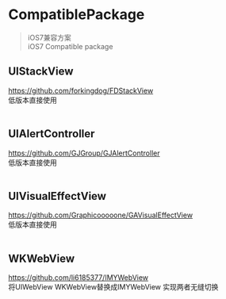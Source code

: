 # CompatiblePackage

> iOS7兼容方案 </br>
iOS7 Compatible package


## UIStackView
https://github.com/forkingdog/FDStackView</br>
低版本直接使用
</br></br>
## UIAlertController 
https://github.com/GJGroup/GJAlertController</br>
低版本直接使用
</br></br>
## UIVisualEffectView   
https://github.com/Graphicooooone/GAVisualEffectView</br>
低版本直接使用
</br></br>
## WKWebView   
https://github.com/li6185377/IMYWebView</br>
将UIWebView WKWebView替换成IMYWebView 实现两者无缝切换

